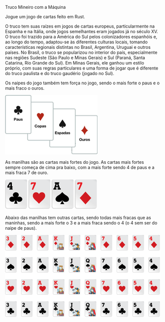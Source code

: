 <t1>Truco Mineiro com a Máquina</t1>

<p>Jogue um jogo de cartas feito em Rust.</p> 

<p>O truco tem suas raízes em jogos de cartas europeus, particularmente na Espanha e na Itália, onde jogos semelhantes eram jogados já no século XV. O truco foi trazido para a América do Sul pelos colonizadores espanhóis e, ao longo do tempo, adaptou-se às diferentes culturas locais, tomando características regionais distintas no Brasil, Argentina, Uruguai e outros países. No Brasil, o truco se popularizou no interior do país, especialmente nas regiões Sudeste (São Paulo e Minas Gerais) e Sul (Paraná, Santa Catarina, Rio Grande do Sul). Em Minas Gerais, ele ganhou um estilo próprio, com suas regras particulares e uma forma de jogar que é diferente do truco paulista e do truco gaudério (jogado no Sul).
<p>

<p>Os naipes do jogo também tem força no jogo, sendo o mais forte o paus e o mais fraco o ouros.</p>
<img width="300px" src="img/naipes.jpg">

<p>As manilhas são as cartas mais fortes do jogo. As cartas mais fortes sempre começa de cima pra baixo, com a mais forte sendo 4 de paus e a mais fraca 7 de ouro.<p>
<img width="300px" src="img/manilhas.png">

<p>Abaixo das manilhas tem outras cartas, sendo todas mais fracas que as maninhas, sendo a mais forte o 3 e a mais fraca sendo o 4 (o 4 sem ser do naipe de paus).</p>
<img src="img/cartas.png">
